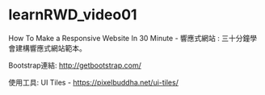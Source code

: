 # learnRWD_video01
How To Make a Responsive Website In 30 Minute - 響應式網站 : 三十分鐘學會建構響應式網站範本。

Bootstrap連結:
http://getbootstrap.com/

使用工具:
UI Tiles - https://pixelbuddha.net/ui-tiles/

